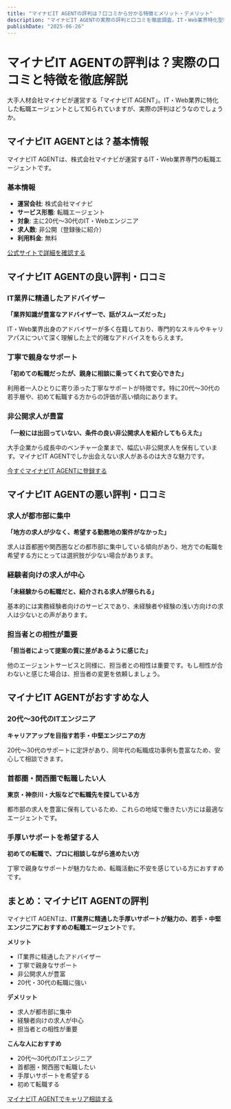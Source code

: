 ```yaml
---
title: "マイナビIT AGENTの評判は？口コミから分かる特徴とメリット・デメリット"
description: "マイナビIT AGENTの実際の評判と口コミを徹底調査。IT・Web業界特化型転職エージェントの特徴、メリット・デメリット、おすすめな人を詳しく解説します。"
publishDate: "2025-06-26"
---
```


# マイナビIT AGENTの評判は？実際の口コミと特徴を徹底解説

大手人材会社マイナビが運営する「マイナビIT AGENT」。IT・Web業界に特化した転職エージェントとして知られていますが、実際の評判はどうなのでしょうか。

## マイナビIT AGENTとは？基本情報

マイナビIT AGENTは、株式会社マイナビが運営するIT・Web業界専門の転職エージェントです。

### 基本情報
- **運営会社**: 株式会社マイナビ
- **サービス形態**: 転職エージェント
- **対象**: 主に20代〜30代のIT・Webエンジニア
- **求人数**: 非公開（登録後に紹介）
- **利用料金**: 無料

[公式サイトで詳細を確認する](https://mynavi-agent.jp/it/)

## マイナビIT AGENTの良い評判・口コミ

### IT業界に精通したアドバイザー
**「業界知識が豊富なアドバイザーで、話がスムーズだった」**

IT・Web業界出身のアドバイザーが多く在籍しており、専門的なスキルやキャリアパスについて深く理解した上で的確なアドバイスをもらえます。

### 丁寧で親身なサポート
**「初めての転職だったが、親身に相談に乗ってくれて安心できた」**

利用者一人ひとりに寄り添った丁寧なサポートが特徴です。特に20代〜30代の若手層や、初めて転職する方からの評価が高い傾向にあります。

### 非公開求人が豊富
**「一般には出回っていない、条件の良い非公開求人を紹介してもらえた」**

大手企業から成長中のベンチャー企業まで、幅広い非公開求人を保有しています。マイナビIT AGENTでしか出会えない求人があるのは大きな魅力です。

[今すぐマイナビIT AGENTに登録する](https://mynavi-agent.jp/it/)

## マイナビIT AGENTの悪い評判・口コミ

### 求人が都市部に集中
**「地方の求人が少なく、希望する勤務地の案件がなかった」**

求人は首都圏や関西圏などの都市部に集中している傾向があり、地方での転職を希望する方にとっては選択肢が少ない場合があります。

### 経験者向けの求人が中心
**「未経験からの転職だと、紹介される求人が限られる」**

基本的には実務経験者向けのサービスであり、未経験者や経験の浅い方向けの求人は少ないとの声があります。

### 担当者との相性が重要
**「担当者によって提案の質に差があるように感じた」**

他のエージェントサービスと同様に、担当者との相性は重要です。もし相性が合わないと感じた場合は、担当者の変更を依頼しましょう。

## マイナビIT AGENTがおすすめな人

### 20代〜30代のITエンジニア
**キャリアアップを目指す若手・中堅エンジニアの方**

20代〜30代のサポートに定評があり、同年代の転職成功事例も豊富なため、安心して相談できます。

### 首都圏・関西圏で転職したい人
**東京・神奈川・大阪などで転職先を探している方**

都市部の求人を豊富に保有しているため、これらの地域で働きたい方には最適なエージェントです。

### 手厚いサポートを希望する人
**初めての転職で、プロに相談しながら進めたい方**

丁寧で親身なサポートが魅力なため、転職活動に不安を感じている方におすすめです。

## まとめ：マイナビIT AGENTの評判

マイナビIT AGENTは、**IT業界に精通した手厚いサポートが魅力の、若手・中堅エンジニアにおすすめの転職エージェント**です。

**メリット**
- IT業界に精通したアドバイザー
- 丁寧で親身なサポート
- 非公開求人が豊富
- 20代・30代の転職に強い

**デメリット**
- 求人が都市部に集中
- 経験者向けの求人が中心
- 担当者との相性が重要

**こんな人におすすめ**
- 20代〜30代のITエンジニア
- 首都圏・関西圏で転職したい
- 手厚いサポートを希望する
- 初めて転職する

[マイナビIT AGENTでキャリア相談する](https://mynavi-agent.jp/it/)
